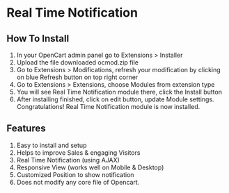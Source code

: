 # Real Time Notification

## How To Install
1) In your OpenCart admin panel go to Extensions > Installer
2) Upload the file downloaded ocmod.zip file
3) Go to Extensions > Modifications, refresh your modification by clicking on blue Refresh button on top right corner
4) Go to Extensions > Extensions, choose Modules from extension type
5) You will see Real Time Notification module there, click the Install button
6) After installing finished, click on edit button, update Module settings.
Congratulations! Real Time Notification module is now installed.


## Features
1. Easy to install and setup
2. Helps to improve Sales & engaging Visitors
3. Real Time Notification (using AJAX)
4. Responsive View (works well on Mobile & Desktop)
5. Customized Position to show notification
6. Does not modify any core file of Opencart.

